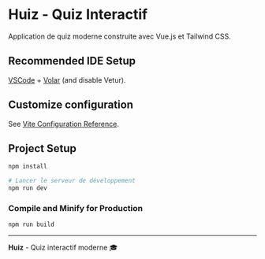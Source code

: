 # Huiz - Quiz Interactif

Application de quiz moderne construite avec Vue.js et Tailwind CSS.

## Recommended IDE Setup

[VSCode](https://code.visualstudio.com/) + [Volar](https://marketplace.visualstudio.com/items?itemName=Vue.volar) (and disable Vetur).

## Customize configuration

See [Vite Configuration Reference](https://vite.dev/config/).

## Project Setup

```sh
npm install

# Lancer le serveur de développement
npm run dev
```

### Compile and Minify for Production

```sh
npm run build
```

---

**Huiz** - Quiz interactif moderne 🎓
